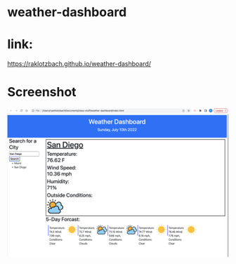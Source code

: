 # weather-dashboard

# link:

https://raklotzbach.github.io/weather-dashboard/

# Screenshot

![image](./images/screenshot.png)
